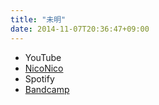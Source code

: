 ```yaml
---
title: "未明"
date: 2014-11-07T20:36:47+09:00
---
```


- YouTube
- [NicoNico](https://nico.ms/sm24862821)
- Spotify
- [Bandcamp](https://mikirihasshap.bandcamp.com/track/--45)


